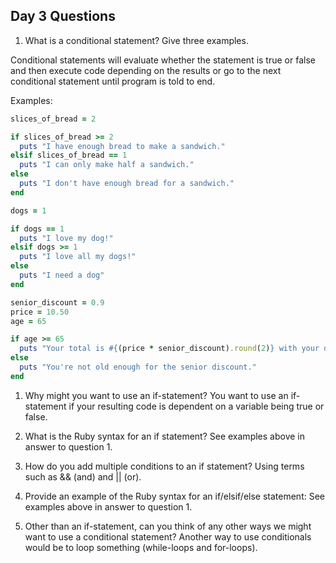 ## Day 3 Questions

1. What is a conditional statement? Give three examples.


Conditional statements will evaluate whether the statement is true or false and then execute code depending on the results or go to the next conditional statement until program is told to end.

Examples:
```ruby
slices_of_bread = 2

if slices_of_bread >= 2
  puts "I have enough bread to make a sandwich."
elsif slices_of_bread == 1
  puts "I can only make half a sandwich."
else
  puts "I don't have enough bread for a sandwich."
end
```

```ruby
dogs = 1

if dogs == 1
  puts "I love my dog!"
elsif dogs >= 1
  puts "I love all my dogs!"
else
  puts "I need a dog"
end
```

```ruby
senior_discount = 0.9
price = 10.50
age = 65

if age >= 65
  puts "Your total is #{(price * senior_discount).round(2)} with your discount!"
else
  puts "You're not old enough for the senior discount."
end
```


1. Why might you want to use an if-statement?
You want to use an if-statement if your resulting code is dependent on a variable being true or false.

1. What is the Ruby syntax for an if statement?
See examples above in answer to question 1.

1. How do you add multiple conditions to an if statement?
Using terms such as && (and) and || (or).


1. Provide an example of the Ruby syntax for an if/elsif/else statement:
See examples above in answer to question 1.


1. Other than an if-statement, can you think of any other ways we might want to use a conditional statement?
Another way to use conditionals would be to loop something (while-loops and for-loops).  

